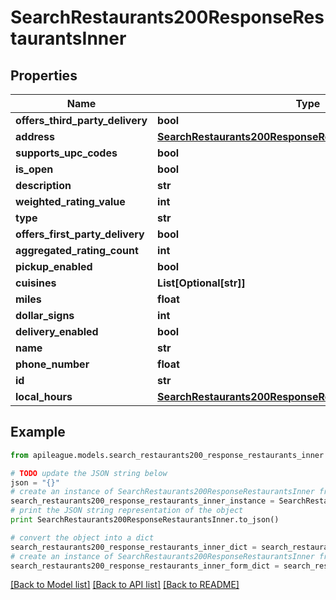 # SearchRestaurants200ResponseRestaurantsInner


## Properties

Name | Type | Description | Notes
------------ | ------------- | ------------- | -------------
**offers_third_party_delivery** | **bool** |  | [optional] 
**address** | [**SearchRestaurants200ResponseRestaurantsInnerAddress**](SearchRestaurants200ResponseRestaurantsInnerAddress.md) |  | [optional] 
**supports_upc_codes** | **bool** |  | [optional] 
**is_open** | **bool** |  | [optional] 
**description** | **str** |  | [optional] 
**weighted_rating_value** | **int** |  | [optional] 
**type** | **str** |  | [optional] 
**offers_first_party_delivery** | **bool** |  | [optional] 
**aggregated_rating_count** | **int** |  | [optional] 
**pickup_enabled** | **bool** |  | [optional] 
**cuisines** | **List[Optional[str]]** |  | [optional] 
**miles** | **float** |  | [optional] 
**dollar_signs** | **int** |  | [optional] 
**delivery_enabled** | **bool** |  | [optional] 
**name** | **str** |  | [optional] 
**phone_number** | **float** |  | [optional] 
**id** | **str** |  | [optional] 
**local_hours** | [**SearchRestaurants200ResponseRestaurantsInnerLocalHours**](SearchRestaurants200ResponseRestaurantsInnerLocalHours.md) |  | [optional] 

## Example

```python
from apileague.models.search_restaurants200_response_restaurants_inner import SearchRestaurants200ResponseRestaurantsInner

# TODO update the JSON string below
json = "{}"
# create an instance of SearchRestaurants200ResponseRestaurantsInner from a JSON string
search_restaurants200_response_restaurants_inner_instance = SearchRestaurants200ResponseRestaurantsInner.from_json(json)
# print the JSON string representation of the object
print SearchRestaurants200ResponseRestaurantsInner.to_json()

# convert the object into a dict
search_restaurants200_response_restaurants_inner_dict = search_restaurants200_response_restaurants_inner_instance.to_dict()
# create an instance of SearchRestaurants200ResponseRestaurantsInner from a dict
search_restaurants200_response_restaurants_inner_form_dict = search_restaurants200_response_restaurants_inner.from_dict(search_restaurants200_response_restaurants_inner_dict)
```
[[Back to Model list]](../README.md#documentation-for-models) [[Back to API list]](../README.md#documentation-for-api-endpoints) [[Back to README]](../README.md)



